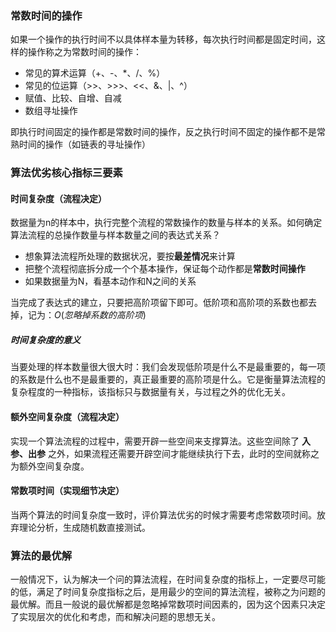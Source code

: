 ### 常数时间的操作

如果一个操作的执行时间不以具体样本量为转移，每次执行时间都是固定时间，这样的操作称之为常数时间的操作：

- 常见的算术运算（+、-、*、/、%）
- 常见的位运算（>>、>>>、<<、&、|、^）
- 赋值、比较、自增、自减
- 数组寻址操作

即执行时间固定的操作都是常数时间的操作，反之执行时间不固定的操作都不是常熟时间的操作（如链表的寻址操作）



### 算法优劣核心指标三要素

#### 时间复杂度（流程决定）

数据量为n的样本中，执行完整个流程的常数操作的数量与样本的关系。如何确定算法流程的总操作数量与样本数量之间的表达式关系？

-   想象算法流程所处理的数据状况，要按**最差情况**来计算
-   把整个流程彻底拆分成一个个基本操作，保证每个动作都是**常数时间操作**
-   如果数据量为N，看基本动作和N之间的关系

当完成了表达式的建立，只要把高阶项留下即可。低阶项和高阶项的系数也都去掉，记为：$O(忽略掉系数的高阶项)$

##### 时间复杂度的意义

当要处理的样本数量很大很大时：我们会发现低阶项是什么不是最重要的，每一项的系数是什么也不是最重要的，真正最重要的高阶项是什么。它是衡量算法流程的复杂程度的一种指标，该指标只与数据量有关，与过程之外的优化无关。




#### 额外空间复杂度（流程决定）

实现一个算法流程的过程中，需要开辟一些空间来支撑算法。这些空间除了 __入参、出参__ 之外，如果流程还需要开辟空间才能继续执行下去，此时的空间就称之为额外空间复杂度。



#### 常数项时间（实现细节决定）

当两个算法的时间复杂度一致时，评价算法优劣的时候才需要考虑常数项时间。放弃理论分析，生成随机数直接测试。



### 算法的最优解

一般情况下，认为解决一个问的算法流程，在时间复杂度的指标上，一定要尽可能的低，满足了时间复杂度指标之后，是用最少的空间的算法流程，被称之为问题的最优解。而且一般说的最优解都是忽略掉常数项时间因素的，因为这个因素只决定了实现层次的优化和考虑，而和解决问题的思想无关。

